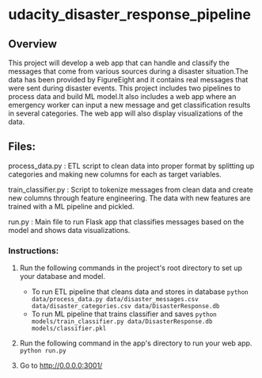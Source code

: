 # udacity_disaster_response_pipeline

## Overview
This project will develop a web app that can handle and classify the messages that come from various sources during a disaster situation.The data has been provided by FigureEight and it contains real messages that were sent during disaster events.
This project includes two pipelines to process data and build ML model.It also includes a web app where an emergency worker can input a new message and get classification results in several categories. The web app will also display visualizations of the data.

## Files:

process_data.py : ETL script to clean data into proper format by splitting up categories and making new columns for each as target variables.

train_classifier.py : Script to tokenize messages from clean data and create new columns through feature engineering. The data with new features are trained with a ML pipeline and pickled.

run.py : Main file to run Flask app that classifies messages based on the model and shows data visualizations.

### Instructions:
1. Run the following commands in the project's root directory to set up your database and model.

    - To run ETL pipeline that cleans data and stores in database
        `python data/process_data.py data/disaster_messages.csv data/disaster_categories.csv data/DisasterResponse.db`
    - To run ML pipeline that trains classifier and saves
        `python models/train_classifier.py data/DisasterResponse.db models/classifier.pkl`

2. Run the following command in the app's directory to run your web app.
    `python run.py`

3. Go to http://0.0.0.0:3001/


